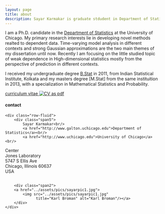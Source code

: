 ```yaml
---
layout: page
title: about
description: Sayar Karmakar is graduate stdudent in Department of Statistics at University of Wisconsin - Madison; research in time-series analysis
---
```


I am a Ph.D. candidate in the
[Department of Statistics](http://www.galton.uchicago.edu)
at the University of Chicago. My primary research interests lie in developing novel methods realted to dependent data. Time-varying model analysis in different contexts and strong Gaussian approximations are the two main themes of my dissertation until now. Recently I am focusing on the little studied topic of weak dependence in High-dimensional statistics mostly from the perspective of prediction in different contexts. 

I received my undergraduate degree [B.Stat](http://www.isical.ac.in/)
in 2011, from Indian Statistical Institute, Kolkata and my masters degree [M.Stat] from the same instituition in 2013, with a specialization in Mathematical Statistics and Probability.

[curriculum vitae ![CV as pdf](icons16/pdf-icon.png)](../publications/sayar1.pdf)

<div class="container">
<h4><a name="contact"></a>contact</h4>

    <div class="row-fluid">
        <div class="span5">
            Sayar Karmakar<br/>
            <a href="http://www.galton.uchicago.edu">Department of Statistics</a><br/>
            <a href="http://www.uchicago.edu">University of Chicago</a><br/>
Center</a><br/>
            Jones Laboratory<br/>
            5747 S Ellis Ave<br/>
            Chicago, Illinois 60637<br/>
            USA<br/><br/>

        <div class="span2">
        <a href="../assets/pics/sayarpic1.jpg">
            <img src="../assets/pics/sayarpic1.jpg"
                  title="Karl Broman" alt="Karl Broman"/></a>
        </div>
    </div>
</div>
